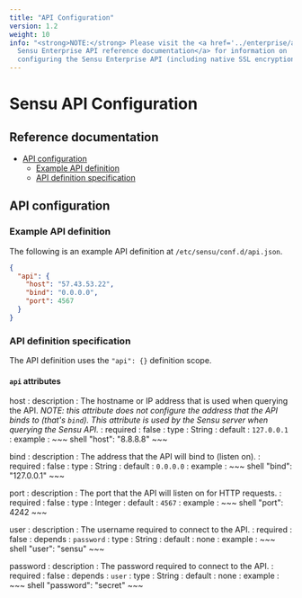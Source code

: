 ```yaml
---
title: "API Configuration"
version: 1.2
weight: 10
info: "<strong>NOTE:</strong> Please visit the <a href='../enterprise/api.html'>
  Sensu Enterprise API reference documentation</a> for information on
  configuring the Sensu Enterprise API (including native SSL encryption)."
---
```


# Sensu API Configuration

## Reference documentation

- [API configuration](#api-configuration)
  - [Example API definition](#example-api-definition)
  - [API definition specification](#api-definition-specification)

## API configuration

### Example API definition

The following is an example API definition at `/etc/sensu/conf.d/api.json`.

~~~ json
{
  "api": {
    "host": "57.43.53.22",
    "bind": "0.0.0.0",
    "port": 4567
  }
}
~~~

### API definition specification

The API definition uses the `"api": {}` definition scope.

#### `api` attributes

host
: description
  : The hostname or IP address that is used when querying the API.
    _NOTE: this attribute does not configure the address that the API binds to
    (that's `bind`). This attribute is used by the Sensu server when querying
     the Sensu API._
: required
  : false
: type
  : String
: default
  : `127.0.0.1`
: example
  : ~~~ shell
    "host": "8.8.8.8"
    ~~~

bind
: description
  : The address that the API will bind to (listen on).
: required
  : false
: type
  : String
: default
  : `0.0.0.0`
: example
  : ~~~ shell
    "bind": "127.0.0.1"
    ~~~

port
: description
  : The port that the API will listen on for HTTP requests.
: required
  : false
: type
  : Integer
: default
  : `4567`
: example
  : ~~~ shell
    "port": 4242
    ~~~

user
: description
  : The username required to connect to the API.
: required
  : false
: depends
  : `password`
: type
  : String
: default
  : none
: example
  : ~~~ shell
    "user": "sensu"
    ~~~

password
: description
  : The password required to connect to the API.
: required
  : false
: depends
  : `user`
: type
  : String
: default
  : none
: example
  : ~~~ shell
    "password": "secret"
    ~~~
